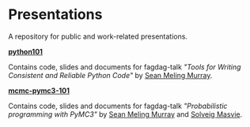 # Presentations
A repository for public and work-related presentations.

[**python101**](https://github.com/smu095/presentations/tree/master/python101)

Contains code, slides and documents for fagdag-talk *"Tools for Writing Consistent and Reliable Python Code"* by [Sean Meling Murray](mailto:sean.murray@inmeta.no).

[**mcmc-pymc3-101**](https://github.com/smu095/presentations/tree/master/mcmc-pymc3-101)

Contains code, slides and documents for fagdag-talk *"Probabilistic programming with PyMC3"* by [Sean Meling Murray](mailto:sean.murray@inmeta.no) and [Solveig Masvie](mailto:solveig.masvie@inmeta.no).


